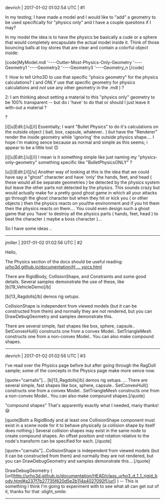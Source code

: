 devrich | 2017-01-02 01:02:54 UTC | #1

In my testing; I have made a model and I would like to "add" a geometry to be used specifically for "physics only" and I have a couple quesitons if I may?

In my model the idea is to have the physics be basically a cude or a sphere that would completely encapsulate the actual model inside it.  Think of those bouncing balls at toy stores that are clear and contain a colorful object inside:

[code]MyModel.mdl
'----Outter-Most-Physics-Only-Geometry
       '----Geometry1
             '----Geometry2
                   '----Geometry3
                        '----Geometry_n
[/code]



1:  How to tell Urho3D to use that specific "phsics geometry" for the physics calculations? ( and _ONLY_ use that specific geometry for physics calculations and _not_ use any other geometry in the .mdl ) ?

2:  I am thinking about setting a material to this "physics only" geometry to be 100% transparent -- but do i 'have' to do that or should I just leave it with-out a material ?

?

[i][u]Edit:[/u][/i]  Essentially; I want "Bullet Physics" to do it's calculations on the outside object ( ball, box, capsule, whatever.. ) _but_ have the "Renderer" render the inside geometry while 'ignoring' the outside physics shape.... I hope i'm making sence because as normal and simple as this seems; i appear to be a little lost  :blush:

[i][u]Edit:[/u][/i] I mean is it something simple like just naming my "physics-only-geometry" something specific like "BulletPhysicsONLY" ?


[u][i]Edit:[/i][/u] Another way of looking at this is the idea that we could have say a "ghost" character and have 'only' the hands, feet, and head ( these would all be separate geometries ) be detected by the physics system _but_ leave the other parts not detected by the physics.  This sounds crazy but would actually make for a pretty good ghost game in which all your attacks go through the ghost character but when they hit or kick you ( or other objects ) then the physics reacts on you/the environment and if you hit them then the physics reacts on them.... You could even design such a ghost game that you 'have' to destroy all the physics parts ( hands, feet, head ) to beat the character ( maybe a boss character )...

So I have some ideas ..

-------------------------

jmiller | 2017-01-02 01:02:56 UTC | #2

Hello,

The Physics section of the docs should be useful reading:
[urho3d.github.io/documentation/H ... ysics.html](http://urho3d.github.io/documentation/HEAD/_physics.html)

There are RigidBody, CollisionShape, and Constraints and some good details.
Several samples demonstrate the use of these, like [b]19_VehicleDemo[/b]

[b]13_Ragdolls[/b] demos rig setups.

CollisionShape is independent from viewed models (but it can be constructed from them) and normally they are not rendered, but you can DrawDebugGeometry and samples demonstrate this.

There are several simple, fast shapes like box, sphere, capsule.. SetConvexHull() constructs one from a convex Model.. SetTriangleMesh constructs one from a non-convex Model.. You can also make compound shapes.

-------------------------

devrich | 2017-01-02 01:02:56 UTC | #3

I've read over the Physics page before but after going through the RagDoll sample; some of the concepts in the Physics page make more sence now.

[quote="carnalis"]...
[b]13_Ragdolls[/b] demos rig setups.
...
There are several simple, fast shapes like box, sphere, capsule.. SetConvexHull() constructs one from a convex Model.. SetTriangleMesh constructs one from a non-convex Model.. You can also make compound shapes.[/quote]

"compound shapes" That's apparently exactly what I needed, many thanks! :smiley:


[quote]Both a RigidBody and at least one CollisionShape component must exist in a scene node for it to behave physically (a collision shape by itself does nothing.) Several collision shapes may exist in the same node to create compound shapes. An offset position and rotation relative to the node's transform can be specified for each. [/quote]



[quote="carnalis"]...CollisionShape is independent from viewed models (but it can be constructed from them) and normally they are not rendered, but you can DrawDebugGeometry and samples demonstrate this....[/quote]

DrawDebugGeometry ( [url]http://urho3d.github.io/documentation/HEAD/class_urho3_d_1_1_rigid_body.html#a237f7b27735f620d5e2b114a4027092f[/url] ) -- This is something I think I'm going to experiment with to see what all  can get out of it, thanks for that :slight_smile:

-------------------------

